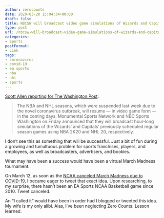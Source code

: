 ```yaml
---
author: zerocounts
date: 2020-03-20 15:04:34+00:00
draft: false
title: NBCSW will broadcast video game simulations of Wizards and Capitals games
type: post
url: /nbcsw-will-broadcast-video-game-simulations-of-wizards-and-capitals-games/
categories:
- Sports
postFormat:
- Link
tags:
- coronavirus
- covid-19
- ea sports
- nba
- nhl
- sports
---
```


[Scott Allen reporting for The Washington Post](https://www.washingtonpost.com/sports/2020/03/20/nbcsw-will-broadcast-video-game-simulations-wizards-capitals-games/):

> The NBA and NHL seasons, which were suspended last week due to the novel coronavirus outbreak, will resume — in video game form — in the coming days. Monumental Sports Network and NBC Sports Washington on Friday announced that they will broadcast hour-long simulations of the Wizards’ and Capitals’ previously scheduled regular season games using NBA 2K20 and NHL 20, respectively.

I don’t see this as something that will be successful. Just a bit of fun during a growing and tumultuous problem for sports franchises, players, and employees, as well as broadcasters, advertisers, and bookies.

What may have been a success would have been a virtual March Madness tournament.

On March 12, as soon as the [NCAA canceled March Madness due to COVID-19](https://www.sbnation.com/college-basketball/2020/3/10/21173735/coronavirus-march-madness-covid-19-ncaa-tournament-2020-regionals-fans-games), I became eager to tweet that exact idea. Upon researching, to my surprise, there hasn’t been an EA Sports NCAA Basketball game since 2010. Tweet canceled.

An “I called it” would have been in order had I blogged or tweeted this idea. My wife is my only alibi. Alas, I’ve been neglecting Zero Counts. Lesson learned.